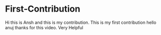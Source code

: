 # First-Contribution
Hi this is Ansh and this is my contribution.
This is my first contribution
hello anuj thanks for this video. Very Helpful

